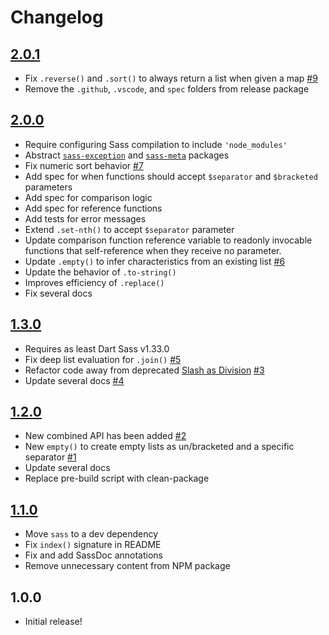 # Changelog

[//]: # (>>   The order of list items should be: Critical/Fixes, New, Update, Remove, Underpinnings   <<)
[//]: # (>>   ## [UNRELEASED]https://github.com/roydukkey/sass-module-list/compare/v2.0.1...master   <<)

## [2.0.1](https://github.com/roydukkey/sass-module-list/compare/v2.0.0...v2.0.1)

* Fix `.reverse()` and `.sort()` to always return a list when given a map [#9](https://github.com/roydukkey/sass-module-list/issues/9)
* Remove the `.github`, `.vscode`, and `spec` folders from release package

## [2.0.0](https://github.com/roydukkey/sass-module-list/compare/v1.3.0...v2.0.0)

* Require configuring Sass compilation to include `'node_modules'`
* Abstract [`sass-exception`](https://www.npmjs.com/package/sass-exception) and [`sass-meta`](https://www.npmjs.com/package/sass-meta) packages
* Fix numeric sort behavior [#7](https://github.com/roydukkey/sass-module-list/issues/7)
* Add spec for when functions should accept `$separator` and `$bracketed` parameters
* Add spec for comparison logic
* Add spec for reference functions
* Add tests for error messages
* Extend `.set-nth()` to accept `$separator` parameter
* Update comparison function reference variable to readonly invocable functions that self-reference when they receive no parameter.
* Update `.empty()` to infer characteristics from an existing list [#6](https://github.com/roydukkey/sass-module-list/issues/6)
* Update the behavior of `.to-string()`
* Improves efficiency of `.replace()`
* Fix several docs

## [1.3.0](https://github.com/roydukkey/sass-module-list/compare/v1.2.0...v1.3.0)

* Requires as least Dart Sass v1.33.0
* Fix deep list evaluation for `.join()` [#5](https://github.com/roydukkey/sass-module-list/issues/5)
* Refactor code away from deprecated [Slash as Division](https://sass-lang.com/documentation/breaking-changes/slash-div) [#3](https://github.com/roydukkey/sass-module-list/issues/3)
* Update several docs [#4](https://github.com/roydukkey/sass-module-list/issues/4)

## [1.2.0](https://github.com/roydukkey/sass-module-list/compare/v1.1.0...v1.2.0)

* New combined API has been added [#2](https://github.com/roydukkey/sass-module-list/issues/2)
* New `empty()` to create empty lists as un/bracketed and a specific separator [#1](https://github.com/roydukkey/sass-module-list/issues/1)
* Update several docs
* Replace pre-build script with clean-package

## [1.1.0](https://github.com/roydukkey/sass-module-list/compare/v1.0.0...v1.1.0)

* Move `sass` to a dev dependency
* Fix `index()` signature in README
* Fix and add SassDoc annotations
* Remove unnecessary content from NPM package

## 1.0.0

* Initial release!

